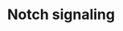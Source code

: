 ---
annotations:
- id: PW:0000204
  parent: signaling pathway
  type: Pathway Ontology
  value: Notch signaling pathway
authors:
- A.Pandey
- MaintBot
- Khanspers
- NetPath
- DeSl
- L Dupuis
- Egonw
- Eweitz
citedin:
- link: PMC9317794
  title: A Novel Based-Network Strategy to Identify Phytochemicals from Radix Salviae
    Miltiorrhizae (Danshen) for Treating Alzheimer’s Disease (2022)
- link: 10.1016/j.compbiomed.2014.12.003
  title: Integrative epigenetic profiling analysis identifies DNA methylation changes
    associated with chronic alcohol consumption (2015)
communities:
- CPTAC
- ONTOX
description: 'The Notch pathway is an evolutionally conserved signaling pathway which
  plays an important role in diverse developmental and physiological processes. These
  include cell-fate determination, tissue patterning and morphogenesis, cell differentiation,
  proliferation and cell death. The Notch pathway is named after the Drosophila mutants
  that showed irregular notches of missing tissue at the insect wing blade tips. The
  Notch gene was cloned in 1985. Proteins of the Notch families are single-pass transmembrane
  proteins that function both as cell surface receptors and nuclear transcriptional
  regulators. Four Notch receptors (Notch 1-4) have been identified in mammals. Mature
  Notch receptors are non-covalent heterodimers consisting of an extracellular subunit
  (NEC) and a transmembrane subunit (NTM). NEC possess multiple EGF-like repeats and
  three specialized Lin-Notch repeats (LNR) that forms a tight hydrophobic interaction
  with extracellular stump of NTM. This region masks an A disintegrin and metalloprotease
  (ADAM) cleavage site. The region where these two subunits interact is called the
  heterodimerization domain (HD). Notch ligands are also transmembrane proteins with
  multiple EGF-like repeats, a short cytoplasmic tail and a specialized delta-serrate-lag2
  (DSL) domain at the N-terminus. There are five canonical Notch ligands i.e. Jagged
  (JAG1 and JAG2), Delta-like (DLL1, DLL3, DLL4) in mammals. Notch signaling activation
  occurs upon ligand-receptor binding, which are expressed on two adjacent cells.
  Ligand binding causes dissociation of NEC from NTM, unmasking the ADAM cleavage
  site. The NEC fragment is trans- endocytosed into the ligand expressing cells. The
  full-length receptor minus the NEC fragment is cleaved at the membrane by ADAM17
  generating an intermediate, Notch extracellular truncation (NEXT). This is further
  cleaved by Î³-secretase that generates an active Notch intracellular fragment (NIC)
  or Notch intracellular domain (NICD). The Î³-secretase complex is composed of PSEN1,
  PSEN2, PSENEN, NCSTN and APH1 (A or B). Following these two cleavage steps, the
  NICD is released into the cytoplasm and translocates into the nucleus to regulate
  transcription of Notch target genes. Upon translocation into the nucleus, NICD binds
  to RBPJ which is a constitutive repressor of Notch signaling. RBPJ represses Notch
  target gene expression by recruiting a co-repressor complex, which includes NCOR1,
  NCOR2, SNW1, CIR, HDAC1, HDAC2, SPEN and FHL1 and SAP30. NICD binding to RBPJ replaces
  the co-repressor complex with a co-activator complex which includes MAML1-3, EP300
  and SNW1. Primary Notch target genes include two families of transcriptional factors
  Hes, including HES1 and HES5 as well as Hey including HEY1 and HEY2. Other Notch
  target genes include CCND1, CDKN1A, GATA3 and PTCRA. CNTN1 acts as a functional
  ligand of Notch. This trans-extracellular interaction causes Î³-secretase-dependent
  nuclear translocation of the NICD. This signaling is involved in oligodendrocyte
  precursor cell differentiation and upregulation of myelin-related protein MAG. In
  addition to the canonical Notch pathway, there is increasing evidence showing RBPJ
  independent non-canonical pathways. been fully characterized. Physical interaction
  of NOTCH-1IC with LCK- PI3K may mediate non-nuclear cross-talk with AKT, leading
  to survival signaling. Notch stimulation through AKT pathway leads to down regulation
  of MYC expression. Activation of SRC/STAT3 pathway by Notch signaling is dependent
  on the expression of Notch effector HES1 transcription factor. The induction of
  HES1 enhanced SRC phosphorylation. This activated SRC kinase was found to be responsible
  for the enhanced phosphorylation of STAT3. The HES1 and HES5 proteins associate
  with and facilitate the complex formation between JAK2 and STAT3, thus promoting
  STAT3 phosphorylation and activation. The activated STAT3 translocates from the
  cytoplasm to the nucleus and induces transcriptional activation of target gene expression
  (including HIF1A).  Please access this pathway at [NetSlim](http://www.netpath.org/netslim/notch_pathway.html)
  database.  If you use this pathway, please cite following paper: Kandasamy, K.,
  Mohan, S. S., Raju, R., Keerthikumar, S., Kumar, G. S. S., Venugopal, A. K., Telikicherla,
  D., Navarro, J. D., Mathivanan, S., Pecquet, C., Gollapudi, S. K., Tattikota, S.
  G., Mohan, S., Padhukasahasram, H., Subbannayya, Y., Goel, R., Jacob, H. K. C.,
  Zhong, J., Sekhar, R., Nanjappa, V., Balakrishnan, L., Subbaiah, R., Ramachandra,
  Y. L., Rahiman, B. A., Prasad, T. S. K., Lin, J., Houtman, J. C. D., Desiderio,
  S., Renauld, J., Constantinescu, S. N., Ohara, O., Hirano, T., Kubo, M., Singh,
  S., Khatri, P., Draghici, S., Bader, G. D., Sander, C., Leonard, W. J. and Pandey,
  A. (2010). NetPath: A public resource of curated signal transduction pathways. <i>Genome
  Biology</i>. 11:R3.'
last-edited: 2025-03-04
ndex: ae9b9d57-8b5f-11eb-9e72-0ac135e8bacf
organisms:
- Homo sapiens
redirect_from:
- /index.php/Pathway:WP61
- /instance/WP61
- /instance/WP61_r137144
revision: r137144
schema-jsonld:
- '@context': https://schema.org/
  '@id': https://wikipathways.github.io/pathways/WP61.html
  '@type': Dataset
  creator:
    '@type': Organization
    name: WikiPathways
  description: 'The Notch pathway is an evolutionally conserved signaling pathway
    which plays an important role in diverse developmental and physiological processes.
    These include cell-fate determination, tissue patterning and morphogenesis, cell
    differentiation, proliferation and cell death. The Notch pathway is named after
    the Drosophila mutants that showed irregular notches of missing tissue at the
    insect wing blade tips. The Notch gene was cloned in 1985. Proteins of the Notch
    families are single-pass transmembrane proteins that function both as cell surface
    receptors and nuclear transcriptional regulators. Four Notch receptors (Notch
    1-4) have been identified in mammals. Mature Notch receptors are non-covalent
    heterodimers consisting of an extracellular subunit (NEC) and a transmembrane
    subunit (NTM). NEC possess multiple EGF-like repeats and three specialized Lin-Notch
    repeats (LNR) that forms a tight hydrophobic interaction with extracellular stump
    of NTM. This region masks an A disintegrin and metalloprotease (ADAM) cleavage
    site. The region where these two subunits interact is called the heterodimerization
    domain (HD). Notch ligands are also transmembrane proteins with multiple EGF-like
    repeats, a short cytoplasmic tail and a specialized delta-serrate-lag2 (DSL) domain
    at the N-terminus. There are five canonical Notch ligands i.e. Jagged (JAG1 and
    JAG2), Delta-like (DLL1, DLL3, DLL4) in mammals. Notch signaling activation occurs
    upon ligand-receptor binding, which are expressed on two adjacent cells. Ligand
    binding causes dissociation of NEC from NTM, unmasking the ADAM cleavage site.
    The NEC fragment is trans- endocytosed into the ligand expressing cells. The full-length
    receptor minus the NEC fragment is cleaved at the membrane by ADAM17 generating
    an intermediate, Notch extracellular truncation (NEXT). This is further cleaved
    by Î³-secretase that generates an active Notch intracellular fragment (NIC) or
    Notch intracellular domain (NICD). The Î³-secretase complex is composed of PSEN1,
    PSEN2, PSENEN, NCSTN and APH1 (A or B). Following these two cleavage steps, the
    NICD is released into the cytoplasm and translocates into the nucleus to regulate
    transcription of Notch target genes. Upon translocation into the nucleus, NICD
    binds to RBPJ which is a constitutive repressor of Notch signaling. RBPJ represses
    Notch target gene expression by recruiting a co-repressor complex, which includes
    NCOR1, NCOR2, SNW1, CIR, HDAC1, HDAC2, SPEN and FHL1 and SAP30. NICD binding to
    RBPJ replaces the co-repressor complex with a co-activator complex which includes
    MAML1-3, EP300 and SNW1. Primary Notch target genes include two families of transcriptional
    factors Hes, including HES1 and HES5 as well as Hey including HEY1 and HEY2. Other
    Notch target genes include CCND1, CDKN1A, GATA3 and PTCRA. CNTN1 acts as a functional
    ligand of Notch. This trans-extracellular interaction causes Î³-secretase-dependent
    nuclear translocation of the NICD. This signaling is involved in oligodendrocyte
    precursor cell differentiation and upregulation of myelin-related protein MAG.
    In addition to the canonical Notch pathway, there is increasing evidence showing
    RBPJ independent non-canonical pathways. been fully characterized. Physical interaction
    of NOTCH-1IC with LCK- PI3K may mediate non-nuclear cross-talk with AKT, leading
    to survival signaling. Notch stimulation through AKT pathway leads to down regulation
    of MYC expression. Activation of SRC/STAT3 pathway by Notch signaling is dependent
    on the expression of Notch effector HES1 transcription factor. The induction of
    HES1 enhanced SRC phosphorylation. This activated SRC kinase was found to be responsible
    for the enhanced phosphorylation of STAT3. The HES1 and HES5 proteins associate
    with and facilitate the complex formation between JAK2 and STAT3, thus promoting
    STAT3 phosphorylation and activation. The activated STAT3 translocates from the
    cytoplasm to the nucleus and induces transcriptional activation of target gene
    expression (including HIF1A).  Please access this pathway at [NetSlim](http://www.netpath.org/netslim/notch_pathway.html)
    database.  If you use this pathway, please cite following paper: Kandasamy, K.,
    Mohan, S. S., Raju, R., Keerthikumar, S., Kumar, G. S. S., Venugopal, A. K., Telikicherla,
    D., Navarro, J. D., Mathivanan, S., Pecquet, C., Gollapudi, S. K., Tattikota,
    S. G., Mohan, S., Padhukasahasram, H., Subbannayya, Y., Goel, R., Jacob, H. K.
    C., Zhong, J., Sekhar, R., Nanjappa, V., Balakrishnan, L., Subbaiah, R., Ramachandra,
    Y. L., Rahiman, B. A., Prasad, T. S. K., Lin, J., Houtman, J. C. D., Desiderio,
    S., Renauld, J., Constantinescu, S. N., Ohara, O., Hirano, T., Kubo, M., Singh,
    S., Khatri, P., Draghici, S., Bader, G. D., Sander, C., Leonard, W. J. and Pandey,
    A. (2010). NetPath: A public resource of curated signal transduction pathways.
    <i>Genome Biology</i>. 11:R3.'
  keywords:
  - ADAM17
  - AKT1
  - APH1A
  - APH1B
  - CIR
  - CUL1
  - DLL1
  - DLL3
  - DLL4
  - DTX1
  - EP300
  - FBXW7
  - FHL1
  - GSK3B
  - HDAC1
  - HDAC2
  - HES1
  - HES5
  - HES6
  - HEY1
  - HEY2
  - ITCH
  - JAG1
  - JAG2
  - JAK2
  - LCK
  - MAGEA1
  - MAML1
  - MAML2
  - MAML3
  - MTOR
  - NCOR1
  - NCOR2
  - NCSTN
  - NFKB1
  - NOTCH1
  - NOTCH2
  - NOTCH3
  - NOTCH4
  - NUMB
  - NUMBL
  - PIK3R1
  - PIK3R2
  - PSEN1
  - PSEN2
  - PSENEN
  - RBPJ
  - RING1
  - SAP30
  - SKP1
  - SNW1
  - SPEN
  - SRC
  - STAT3
  - TLE1
  license: CC0
  name: Notch signaling
seo: CreativeWork
title: Notch signaling
wpid: WP61
---